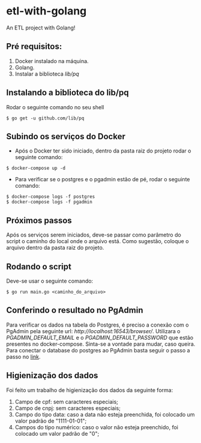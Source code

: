 # etl-with-golang
An ETL project with Golang!

## Pré requisitos:
1) Docker instalado na máquina.
2) Golang.
3) Instalar a biblioteca *lib/pq*

## Instalando a biblioteca do lib/pq
Rodar o seguinte comando no seu shell
```
$ go get -u github.com/lib/pq
```

## Subindo os serviços do Docker
- Após o Docker ter sido iniciado, dentro da pasta raiz do projeto rodar o seguinte comando:
```
$ docker-compose up -d
```
- Para verificar se o postgres e o pgadmin estão de pé, rodar o seguinte comando:
```
$ docker-compose logs -f postgres
$ docker-compose logs -f pgadmin
```

## Próximos passos
Após os serviços serem iniciados, deve-se passar como parâmetro do script o caminho do local onde o arquivo está. Como sugestão, coloque o arquivo dentro da pasta raiz do projeto.

## Rodando o script
Deve-se usar o seguinte comando:
```
$ go run main.go <caminho_do_arquivo>
```

## Conferindo o resultado no PgAdmin
Para verificar os dados na tabela do Postgres, é preciso a conexão com o PgAdmin pela seguinte url: *http://localhost:16543/browser/*. Utilizara o *PGADMIN_DEFAULT_EMAIL* e o *PGADMIN_DEFAULT_PASSWORD* que estão presentes no docker-compose. Sinta-se a vontade para mudar, caso queira. Para conectar o database do postgres ao PgAdmin basta seguir o passo a passo no [link](https://renatogroffe.medium.com/postgresql-docker-executando-uma-inst%C3%A2ncia-e-o-pgadmin-4-a-partir-de-containers-ad783e85b1a4).

## Higienização dos dados
Foi feito um trabalho de higienização dos dados da seguinte forma:
1) Campo de cpf: sem caracteres especiais;
2) Campo de cnpj: sem caracteres especiais;
3) Campo do tipo data: caso a data não esteja preenchida, foi colocado um valor padrão de "1111-01-01";
4) Campos do tipo numérico: caso o valor não esteja preenchido, foi colocado um valor padrão de "0";
